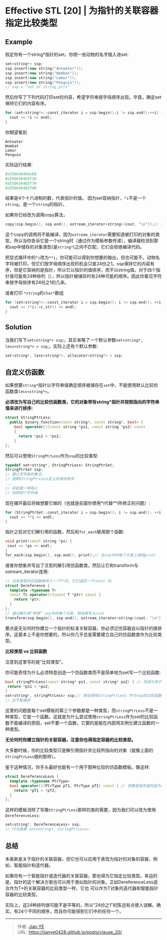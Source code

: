 # Effective STL [20] | 为指针的关联容器指定比较类型


## Example

假定你有一个string*指针的set，你把一些动物的名字插入进set:

```c++
set<string*> ssp;
ssp.insert(new string("Anteater"));
ssp.insert(new string("Wombat"));
ssp.insert(new string("Lemur"));
ssp.insert(new string("Penguin"));
// ssp = “set of string ptrs”
```

然后你写了下列代码打印set的内容，希望字符串按字母顺序出现。毕竟，确定set保持它们的内容有序。

```c++
for (set<string*>::const_iterator i = ssp.begin();i != ssp.end();++i) {
  cout << *i << endl;
}
```

你期望看到

```shell
Anteater
Wombat
Lemur
Penguin
```

实际运行结果:
```c++
0x5566364b5eb0
0x5566364b5f10
0x5566364b5f70
0x5566364b5fd0
```

结果是4个十六进制的数，代表指针的值。 因为set容纳指针，`*i`不是一个`string`，是一个`string`的指针。

如果你已经改为调用copy算法，

```c++
copy(ssp.begin(), ssp.end(), ostream_iterator<string>(cout, "\n"));// 把ssp中的字符串拷贝到cout（但这不能编译）
```

这个copy的调用将不能编译，因为`ostream_iterator`需要知道被打印的对象的类型，所以当你告诉它是一个string时（通过作为模板参数传递），编译器检测到那和ssp中储存的对象类型(是`string*`)之间不匹配，它们会拒绝编译代码。

把显式循环中的`*i`改为`**i`，你可能可以得到你想要的输出，但也可能不。动物名字将被打印，但它们按字母顺序出现的机会只是24份之1。ssp保持它的内容有序，但是它容纳的是指针，所以它以指针的值排序，而不以string值。对于四个指针值可能有24种排列（），所以指针被储存时有24种可能的顺序。因此你看见字符串按字母排序有24份之1的几率。

或者打印 `*string`的`char*`数组

```c++
for (set<string*>::const_iterator i = ssp.begin(); i != ssp.end(); ++i) {
  cout << (*i)->c_str() << endl;
}
```

## Solution

当我们写下`set<string*> ssp`;，其实省略了一个默认参数`set<string*, less<string*> > ssp`;，实际上还有个默认参数:

```c++
set<string*, less<string*>, allocator<string*> > ssp;
```

## 自定义仿函数

如果想要`string*`指针以字符串值确定顺序被储存在`set`中，不能使用默认比较仿函数类`less<string*>`。

**必须改为写自己的比较仿函数类，它的对象带有string*指针并按照指向的字符串值来进行排序:**
```c++
struct StringPtrLess:
  public binary_function<const string*, const string*, bool> {
    bool operator()(const string *ps1, const string *ps2) const
    {
      return *ps1 < *ps2;
    }
};
```

然后可以使用`StringPtrLess`作为`ssp`的比较类型:

```c++
typedef set<string*, StringPtrLess> StringPtrSet;
StringPtrSet ssp;
// 建立字符串的集合，
// 按照StringPtrLess定义的顺序排序
...
// 和前面一样插入
// 同样四个字符串
```

现在循环最后将做想要它做的（也就是前面你使用*i代替**i所修正的问题）:

```c++
for (StringPtrSet::const_iterator i = ssp.begin(); i != ssp.end(); ++i) {
  cout << **i << endl;
}
```

指针之前对它们解引用的函数，然后和`for_each`联用那个函数:

```c++
void print(const string *ps) {
 cout << *ps << endl;
}
for_each(ssp.begin(), ssp.end(), print);// 在ssp中的每个元素上调用print
```

或者你想象并写出了泛型的解引用仿函数类，然后让它和transform与ostream_iterator连用:

```c++
// 当本类型的仿函数被传入一个T*时，它们返回一个const T&
struct Dereference {
  template <typename T>
  const T& operator()(const T *ptr) const {
    return *ptr;
  }
};
// 通过解引用“转换” ssp中的每个元素，把结果写入cout
transform(ssp.begin(), ssp.end(), ostream_iterator<string>(cout, "\n"), Dereference());
```

要点是无论何时你建立一个指针的标准关联容器，你必须记住容器会以指针的值排序。这基本上不是你想要的，所以你几乎总是需要建立自己的仿函数类作为比较类型。

**比较类型 vs 比较函数**

注意到这里写的是“比较类型”。

你可能奇怪为什么必须特意创造一个仿函数类而不是简单地为set写一个比较函数:

```c++
bool stringPtrLess(const string* ps1, const string* ps2) { // 将成为用于按字符串值排序的string*指针的比较函数
 return *ps1 < *ps2;
}
set<string*, stringPtrLess> ssp;// 假设使用stringPtrLess 作为ssp的比较函数；
// 这不能编译
```

这里的问题是每个set模板的第三个参数都是一种类型，而`stringPtrLess`不是一种类型，它是一个函数。这就是为什么尝试使用`stringPtrLess`作为set的比较函数不能编译的原因，set不要一个函数，它要的是能在内部用实例化建立函数的一种类型。

**无论何时你建立指针的关联容器，注意你也得指定容器的比较类型。**

大多数时候，你的比较类型只是解引用指针并比较所指向的对象（就像上面的`StringPtrLess`做的那样）。

鉴于这种情况，你手头最好也能有一个用于那种比较的仿函数模板。像这样:

```c++
struct DereferenceLess {
  template <typename PtrType>
  bool operator()(PtrType pT1, PtrType pT2) const { // 参数是值传递的因为我们希望它们是（或行为像）指针
    return *pT1 < *pT2;
  }
};
```

这样的模板消除了写像`StringPtrLess`那样的类的需要，因为我们可以改为使用`DereferenceLess`:

```c++
set<string*, DereferenceLess> ssp;
// 行为就像 set<string*, StringPtrLess>
```

## 总结

本条款是关于指针的关联容器，但它也可以应用于表现为指针的对象的容器，例如，智能指针和迭代器。

如果你有一个智能指针或迭代器的关联容器，那也得为它指定比较类型。幸运的是，指针的这个解决方案也可以用于类似指针的对象。正如DereferenceLess适合作为T*的关联容器的比较类型一样，它也 可以作为T对象的迭代器和智能指针容器的比较类型。

实际上，这24种排列很可能不是平等的，所以“24份之1”的陈述有点使人误解。确实，有24个不同的顺序，而且你可能得到它们中的任何一个。

---

> 作者: [Jian YE](https://github.com/jianye0428)  
> URL: https://jianye0428.github.io/posts/clause_20/  

